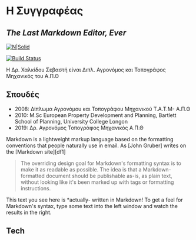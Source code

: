 # Η Συγγραφέας
## _The Last Markdown Editor, Ever_

[![N|Solid](https://cldup.com/dTxpPi9lDf.thumb.png)](https://nodesource.com/products/nsolid)

[![Build Status](https://travis-ci.org/joemccann/dillinger.svg?branch=master)](https://travis-ci.org/joemccann/dillinger)

Η Δρ. Χαλκίδου Σεβαστή είναι Διπλ. Αγρονόμος και Τοπογράφος Μηχανικός του Α.Π.Θ

## Σπουδές

- 2008: Δίπλωμα Αγρονόμου και Τοπογράφου Μηχανικού Τ.Α.Τ.Μ- Α.Π.Θ
- 2010: M.Sc European Property Development and Planning, Bartlett School of Planning, University College Longon
- 2019: Δρ. Αγρονόμος Τοπογράφος Μηχανικός Α.Π.Θ


Markdown is a lightweight markup language based on the formatting conventions
that people naturally use in email.
As [John Gruber] writes on the [Markdown site][df1]

> The overriding design goal for Markdown's
> formatting syntax is to make it as readable
> as possible. The idea is that a
> Markdown-formatted document should be
> publishable as-is, as plain text, without
> looking like it's been marked up with tags
> or formatting instructions.

This text you see here is *actually- written in Markdown! To get a feel
for Markdown's syntax, type some text into the left window and
watch the results in the right.

## Tech

